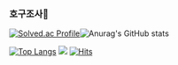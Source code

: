 ###  호구조사👋

<!--
**Slaveplus/Slaveplus** is a ✨ _special_ ✨ repository because its `README.md` (this file) appears on your GitHub profile.

Here are some ideas to get you started:

- 🔭 I’m currently working on ...
- 🌱 I’m currently learning ...
- 👯 I’m looking to collaborate on ...
- 🤔 I’m looking for help with ...
- 💬 Ask me about ...
- 📫 How to reach me: ...
- 😄 Pronouns: ...
- ⚡ Fun fact: ...
-->
[![Solved.ac Profile](http://mazassumnida.wtf/api/v2/generate_badge?boj=fnfn9947)](https://solved.ac/fnfn9947)![Anurag's GitHub stats](https://github-readme-stats.vercel.app/api?username=Slaveplus&show_icons=true&theme=dark) 

[![Top Langs](https://github-readme-stats.vercel.app/api/top-langs/?username=Slaveplus&langs_count=8)](https://github.com/Slaveplus/github-readme-stats) <a href="https://fnfn9947.tistory.com/" target="_blank"><img src="https://img.shields.io/badge/코딩노예지망생-000000?style=social&logo=tistory&logoColor=000000"/></a> [![Hits](https://hits.seeyoufarm.com/api/count/incr/badge.svg?url=https%3A%2F%2Fgithub.com%2FSlaveplus%2Fhit-counter&count_bg=%233D41C8&title_bg=%23555555&icon=gitpod.svg&icon_color=%23E7E7E7&title=%EB%B0%A9%EB%AC%B8%EC%9E%90%EC%88%98&edge_flat=false)](https://hits.seeyoufarm.com)
